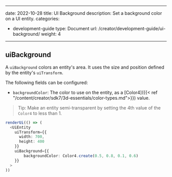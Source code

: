 

---
date: 2022-10-28
title: UI Background
description: Set a background color on a UI entity.
categories:
  - development-guide
type: Document
url: /creator/development-guide/ui-background/
weight: 4
---

## uiBackground

A `uiBackground` colors an entity's area. It uses the size and position defined by the entity's `uiTransform`.

The following fields can be configured:

- `backgroundColor`: The color to use on the entity, as a [Color4]({{< ref "/content/creator/sdk7/3d-essentials/color-types.md">}}) value.

> Tip: Make an entity semi-transparent by setting the 4th value of the `Color4` to less than 1.


```ts
renderUi(() => (
  <UiEntity
    uiTransform={{
      width: 700,
      height: 400
    }}
    uiBackground={{ 
		backgroundColor: Color4.create(0.5, 0.8, 0.1, 0.6) 
	}}
  >
))
```